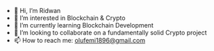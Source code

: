 - 👋 Hi, I’m Ridwan
- 👀 I’m interested in Blockchain & Crypto
- 🌱 I’m currently learning Blockchain Development
- 💞️ I’m looking to collaborate on a fundamentally solid Crypto project
- 📫 How to reach me: olufemi1896@gmail.com

<!---
Blockchain and Crypto Enthusiast.
Cryptocurrency fundamental/technical analyst. 
Profound understanding of DeFi, NFTs, and the Metaverse. 

Social Media Manager (certified) | Helping companies, either start-ups or established manage and grow their social media platforms to drive more sales/adoption.


Summary
A creative, resourceful and detail oriented individual with an eye for knowledge and success. I have worked as both a content creator and social media manager. Educating people, for me, is the best thing anyone can do. This is strongly backed with a notable quote by the great thinker and philosopher Socrates, who is credited as the founder of Western philosophy, which is "There is only one good, knowledge, and one evil, ignorance".
I take much pleasure and fulfillment in helping people with genuine information. What drives me to do this is nothing but the passion, i focus on putting out quality contents to educate people in the most attractive and simplest way possible. I'm glad i can do this even as a profession to help companies/businesses grow.
--->
